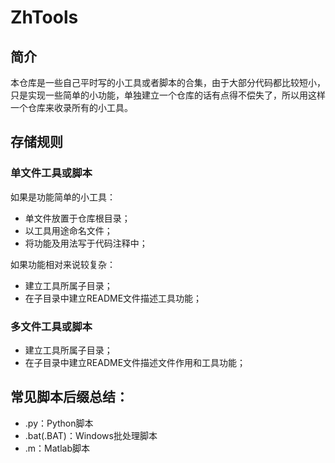 # ZhTools

## 简介

本仓库是一些自己平时写的小工具或者脚本的合集，由于大部分代码都比较短小，只是实现一些简单的小功能，单独建立一个仓库的话有点得不偿失了，所以用这样一个仓库来收录所有的小工具。

## 存储规则

### 单文件工具或脚本

如果是功能简单的小工具：

* 单文件放置于仓库根目录；
* 以工具用途命名文件；
* 将功能及用法写于代码注释中；

如果功能相对来说较复杂：

* 建立工具所属子目录；
* 在子目录中建立README文件描述工具功能；

### 多文件工具或脚本

* 建立工具所属子目录；
* 在子目录中建立README文件描述文件作用和工具功能；

## 常见脚本后缀总结：

* .py：Python脚本
* .bat(.BAT)：Windows批处理脚本
* .m：Matlab脚本